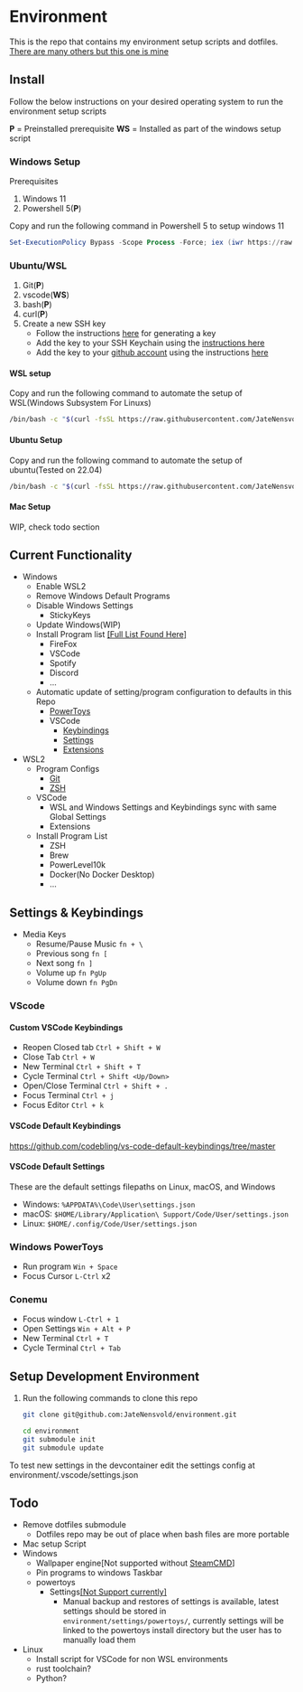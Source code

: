 # Environment

This is the repo that contains my environment setup scripts and dotfiles.
[There are many others but this one is mine](https://github.com/andremedeiros/dotfiles/tree/20779ba9cb5c88a21e98a7a49ac9cb0d3e5868c6)

## Install

Follow the below instructions on your desired operating system to run the environment
setup scripts

**P** = Preinstalled prerequisite
**WS** = Installed as part of the windows setup script

### Windows Setup

Prerequisites

1. Windows 11
1. Powershell 5(**P**)

Copy and run the following command in Powershell 5 to setup windows 11

```ps1
Set-ExecutionPolicy Bypass -Scope Process -Force; iex (iwr https://raw.githubusercontent.com/JateNensvold/environment/master/windows-install.ps1 -Headers @{"Cache-Control" = "no-cache" }).Content
```

### Ubuntu/WSL

1. Git(**P**)
1. vscode(**WS**)
1. bash(**P**)
1. curl(**P**)
1. Create a new SSH key
    - Follow the instructions [here](https://docs.github.com/en/authentication/connecting-to-github-with-ssh/generating-a-new-ssh-key-and-adding-it-to-the-ssh-agent?platform=linux#generating-a-new-ssh-key) for generating a key
    - Add the key to your SSH Keychain using the [instructions here](https://docs.github.com/en/authentication/connecting-to-github-with-ssh/generating-a-new-ssh-key-and-adding-it-to-the-ssh-agent?platform=linux#adding-your-ssh-key-to-the-ssh-agent)
    - Add the key to your [github account](https://github.com/settings/keys) using the instructions [here](https://docs.github.com/en/authentication/connecting-to-github-with-ssh/adding-a-new-ssh-key-to-your-github-account#adding-a-new-ssh-key-to-your-account)

#### WSL setup

Copy and run the following command to automate the setup of WSL(Windows Subsystem For Linuxs)

```bash
/bin/bash -c "$(curl -fsSL https://raw.githubusercontent.com/JateNensvold/environment/master/windows-install.ps1)"
```

#### Ubuntu Setup

Copy and run the following command to automate the setup of ubuntu(Tested on 22.04)

```bash
/bin/bash -c "$(curl -fsSL https://raw.githubusercontent.com/JateNensvold/environment/master/linux-install.sh)"
```

#### Mac Setup

WIP, check todo section

## Current Functionality

- Windows
  - Enable WSL2
  - Remove Windows Default Programs
  - Disable Windows Settings
    - StickyKeys
  - Update Windows(WIP)
  - Install Program list [[Full List Found Here]](scripts/windows/windows-tools.json)
    - FireFox
    - VSCode
    - Spotify
    - Discord
    - ...
  - Automatic update of setting/program configuration to defaults in this Repo
    - [PowerToys](settings/powertoys/settings.ptb)
    - VSCode
      - [Keybindings](settings/vscode/keybindings.json)
      - [Settings](settings/vscode/settings.json)
      - [Extensions](settings/vscode/global-extensions.json)
- WSL2
  - Program Configs
    - [Git](settings/dotfile_settings/.gitconfig)
    - [ZSH](settings/dotfile_settings/.zhrc)
  - VSCode
    - WSL and Windows Settings and Keybindings sync with same Global Settings
    - Extensions
  - Install Program List
    - ZSH
    - Brew
    - PowerLevel10k
    - Docker(No Docker Desktop)
    - ...

## Settings & Keybindings

- Media Keys
  - Resume/Pause Music `fn + \`
  - Previous song `fn [`
  - Next song `fn ]`
  - Volume up `fn PgUp`
  - Volume down `fn PgDn`

### VScode

#### Custom VSCode Keybindings

- Reopen Closed tab
    `Ctrl + Shift + W`
- Close Tab
    `Ctrl + W`
- New Terminal
    `Ctrl + Shift + T`
- Cycle Terminal
    `Ctrl + Shift <Up/Down>`
- Open/Close Terminal
    `Ctrl + Shift + .`
- Focus Terminal
    `Ctrl + j`
- Focus Editor
    `Ctrl + k`

#### VSCode Default Keybindings

<https://github.com/codebling/vs-code-default-keybindings/tree/master>

#### VSCode Default Settings

These are the default settings filepaths on Linux, macOS, and Windows

- Windows: `%APPDATA%\Code\User\settings.json`
- macOS: `$HOME/Library/Application\ Support/Code/User/settings.json`
- Linux: `$HOME/.config/Code/User/settings.json`

### Windows PowerToys

- Run program
    `Win + Space`
- Focus Cursor
    `L-Ctrl` x2

### Conemu

- Focus window
    `L-Ctrl + 1`
- Open Settings
    `Win + Alt + P`
- New Terminal
    `Ctrl + T`
- Cycle Terminal
    `Ctrl + Tab`

## Setup Development Environment

1. Run the following commands to clone this repo

    ```bash
    git clone git@github.com:JateNensvold/environment.git

    cd environment
    git submodule init
    git submodule update
    ```

To test new settings in the devcontainer edit the settings config at
environment/.vscode/settings.json

## Todo

- Remove dotfiles submodule
  - Dotfiles repo may be out of place when bash files are more portable
- Mac setup Script
- Windows
  - Wallpaper engine[Not supported without [SteamCMD](https://www.digitalcitizen.life/steam-cmd-windows/)]
  - Pin programs to windows Taskbar
  - powertoys
    - Settings[[Not Support currently]](https://github.com/microsoft/PowerToys/issues/4649)
      - Manual backup and restores of settings is available, latest settings should be
            stored in `environment/settings/powertoys/`, currently settings will be linked to the
            powertoys install directory but the user has to manually load them
- Linux
  - Install script for VSCode for non WSL environments
  - rust toolchain?
  - Python?
